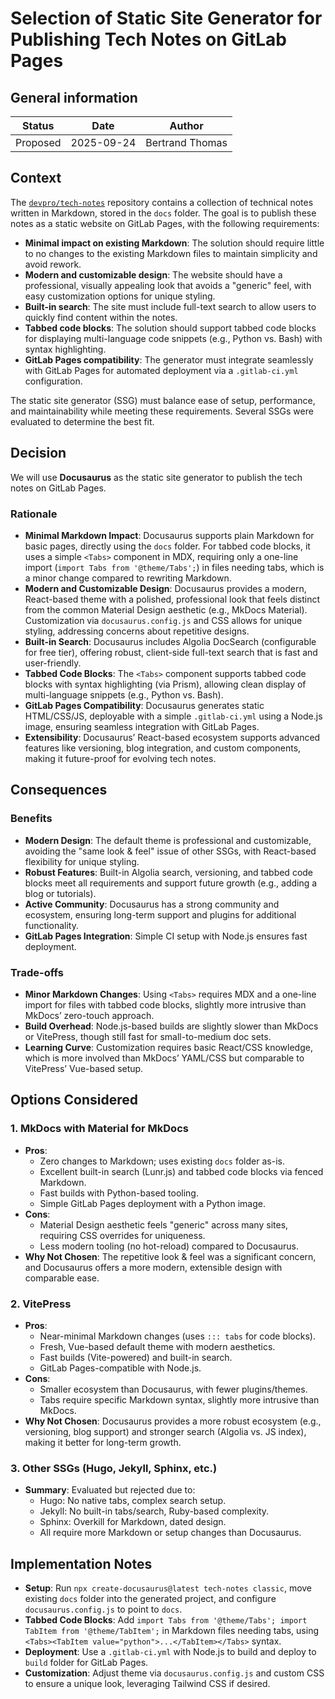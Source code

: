 # Selection of Static Site Generator for Publishing Tech Notes on GitLab Pages

## General information

Status   | Date       | Author
---------|------------|----------------
Proposed | 2025-09-24 | Bertrand Thomas

## Context

The [`devpro/tech-notes`](https://github.com/devpro/tech-notes) repository contains a collection of technical notes written in Markdown, stored in the `docs` folder.
The goal is to publish these notes as a static website on GitLab Pages, with the following requirements:

- **Minimal impact on existing Markdown**: The solution should require little to no changes to the existing Markdown files to maintain simplicity and avoid rework.
- **Modern and customizable design**: The website should have a professional, visually appealing look that avoids a "generic" feel, with easy customization options for unique styling.
- **Built-in search**: The site must include full-text search to allow users to quickly find content within the notes.
- **Tabbed code blocks**: The solution should support tabbed code blocks for displaying multi-language code snippets (e.g., Python vs. Bash) with syntax highlighting.
- **GitLab Pages compatibility**: The generator must integrate seamlessly with GitLab Pages for automated deployment via a `.gitlab-ci.yml` configuration.

The static site generator (SSG) must balance ease of setup, performance, and maintainability while meeting these requirements.
Several SSGs were evaluated to determine the best fit.

## Decision

We will use **Docusaurus** as the static site generator to publish the tech notes on GitLab Pages.

### Rationale

- **Minimal Markdown Impact**: Docusaurus supports plain Markdown for basic pages, directly using the `docs` folder.
For tabbed code blocks, it uses a simple `<Tabs>` component in MDX, requiring only a one-line import (`import Tabs from '@theme/Tabs';`) in files needing tabs, which is a minor change compared to rewriting Markdown.
- **Modern and Customizable Design**: Docusaurus provides a modern, React-based theme with a polished, professional look that feels distinct from the common Material Design aesthetic (e.g., MkDocs Material).
Customization via `docusaurus.config.js` and CSS allows for unique styling, addressing concerns about repetitive designs.
- **Built-in Search**: Docusaurus includes Algolia DocSearch (configurable for free tier), offering robust, client-side full-text search that is fast and user-friendly.
- **Tabbed Code Blocks**: The `<Tabs>` component supports tabbed code blocks with syntax highlighting (via Prism), allowing clean display of multi-language snippets (e.g., Python vs. Bash).
- **GitLab Pages Compatibility**: Docusaurus generates static HTML/CSS/JS, deployable with a simple `.gitlab-ci.yml` using a Node.js image, ensuring seamless integration with GitLab Pages.
- **Extensibility**: Docusaurus’ React-based ecosystem supports advanced features like versioning, blog integration, and custom components, making it future-proof for evolving tech notes.

## Consequences

### Benefits

- **Modern Design**: The default theme is professional and customizable, avoiding the "same look & feel" issue of other SSGs, with React-based flexibility for unique styling.
- **Robust Features**: Built-in Algolia search, versioning, and tabbed code blocks meet all requirements and support future growth (e.g., adding a blog or tutorials).
- **Active Community**: Docusaurus has a strong community and ecosystem, ensuring long-term support and plugins for additional functionality.
- **GitLab Pages Integration**: Simple CI setup with Node.js ensures fast deployment.

### Trade-offs

- **Minor Markdown Changes**: Using `<Tabs>` requires MDX and a one-line import for files with tabbed code blocks, slightly more intrusive than MkDocs’ zero-touch approach.
- **Build Overhead**: Node.js-based builds are slightly slower than MkDocs or VitePress, though still fast for small-to-medium doc sets.
- **Learning Curve**: Customization requires basic React/CSS knowledge, which is more involved than MkDocs’ YAML/CSS but comparable to VitePress’ Vue-based setup.

## Options Considered

### 1. MkDocs with Material for MkDocs

- **Pros**:
  - Zero changes to Markdown; uses existing `docs` folder as-is.
  - Excellent built-in search (Lunr.js) and tabbed code blocks via fenced Markdown.
  - Fast builds with Python-based tooling.
  - Simple GitLab Pages deployment with a Python image.
- **Cons**:
  - Material Design aesthetic feels "generic" across many sites, requiring CSS overrides for uniqueness.
  - Less modern tooling (no hot-reload) compared to Docusaurus.
- **Why Not Chosen**: The repetitive look & feel was a significant concern, and Docusaurus offers a more modern, extensible design with comparable ease.

### 2. VitePress

- **Pros**:
  - Near-minimal Markdown changes (uses `::: tabs` for code blocks).
  - Fresh, Vue-based default theme with modern aesthetics.
  - Fast builds (Vite-powered) and built-in search.
  - GitLab Pages-compatible with Node.js.
- **Cons**:
  - Smaller ecosystem than Docusaurus, with fewer plugins/themes.
  - Tabs require specific Markdown syntax, slightly more intrusive than MkDocs.
- **Why Not Chosen**: Docusaurus provides a more robust ecosystem (e.g., versioning, blog support) and stronger search (Algolia vs. JS index), making it better for long-term growth.

### 3. Other SSGs (Hugo, Jekyll, Sphinx, etc.)

- **Summary**: Evaluated but rejected due to:
  - Hugo: No native tabs, complex search setup.
  - Jekyll: No built-in tabs/search, Ruby-based complexity.
  - Sphinx: Overkill for Markdown, dated design.
  - All require more Markdown or setup changes than Docusaurus.

## Implementation Notes

- **Setup**: Run `npx create-docusaurus@latest tech-notes classic`, move existing `docs` folder into the generated project, and configure `docusaurus.config.js` to point to `docs`.
- **Tabbed Code Blocks**: Add `import Tabs from '@theme/Tabs'; import TabItem from '@theme/TabItem';` in Markdown files needing tabs, using `<Tabs><TabItem value="python">...</TabItem></Tabs>` syntax.
- **Deployment**: Use a `.gitlab-ci.yml` with Node.js to build and deploy to `build` folder for GitLab Pages.
- **Customization**: Adjust theme via `docusaurus.config.js` and custom CSS to ensure a unique look, leveraging Tailwind CSS if desired.
